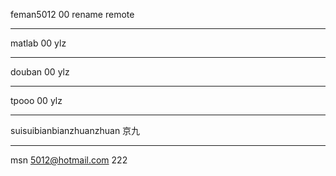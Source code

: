 feman5012
00
rename remote

------------------------------------------------------

matlab
00
ylz

------------------------------------------------------

douban
00
ylz

------------------------------------------------------

tpooo
00
ylz


------------------------------------------------------
suisuibianbianzhuanzhuan
京九



------------------------------------------------------
msn
5012@hotmail.com
222





